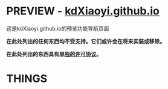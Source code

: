 # PREVIEW - [kdXiaoyi.github.io](https://kdx233.github.io)
这是kdXiaoyi.github.io的预览功能导航页面

**在此处列出的任何东西均不受支持。它们或许会在将来实装或移除。**

**在此处列出的东西具有[单独的许可协议](https://kdx233.github.io/preview/license_preview)。**

# THINGS